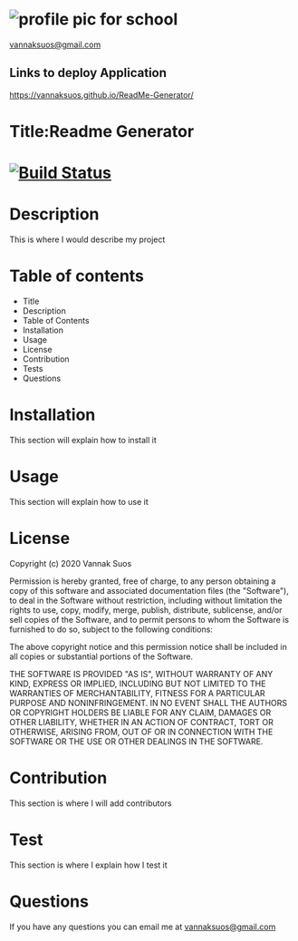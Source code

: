 
# ![profile pic for school](https://avatars1.githubusercontent.com/u/59664686?v=4)

vannaksuos@gmail.com

## Links to deploy Application

<https://vannaksuos.github.io/ReadMe-Generator/>

# Title:Readme Generator

# [![Build Status](https://travis-ci.com/vannaksuos/ReadMe-Generator.svg?branch=master)](https://travis-ci.com/vannaksuos/ReadMe-Generator)

# Description

 This is where I would describe my project

# Table of contents

* Title
* Description
* Table of Contents
* Installation
* Usage
* License
* Contribution
* Tests
* Questions

# Installation

This section will explain how to install it

# Usage

This section will explain how to use it

# License

Copyright (c) 2020 Vannak Suos

Permission is hereby granted, free of charge, to any person obtaining a copy of this software and associated documentation files (the "Software"), to deal in the Software without restriction, including without limitation the rights to use, copy, modify, merge, publish, distribute, sublicense, and/or sell copies of the Software, and to permit persons to whom the Software is furnished to do so, subject to the following conditions:

The above copyright notice and this permission notice shall be included in all copies or substantial portions of the Software.

THE SOFTWARE IS PROVIDED "AS IS", WITHOUT WARRANTY OF ANY KIND, EXPRESS OR IMPLIED, INCLUDING BUT NOT LIMITED TO THE WARRANTIES OF MERCHANTABILITY, FITNESS FOR A PARTICULAR PURPOSE AND NONINFRINGEMENT. IN NO EVENT SHALL THE AUTHORS OR COPYRIGHT HOLDERS BE LIABLE FOR ANY CLAIM, DAMAGES OR OTHER LIABILITY, WHETHER IN AN ACTION OF CONTRACT, TORT OR OTHERWISE, ARISING FROM, OUT OF OR IN CONNECTION WITH THE SOFTWARE OR THE USE OR OTHER DEALINGS IN THE SOFTWARE.

# Contribution

This section is where I will add contributors

# Test

This section is where I explain how I test it

# Questions

If you have any questions you can email me at vannaksuos@gmail.com
